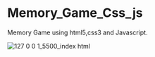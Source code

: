# Memory_Game_Css_js
Memory Game using html5,css3 and Javascript.

![127 0 0 1_5500_index html](https://user-images.githubusercontent.com/75136330/212678035-c9c9748b-0af9-4efb-afd5-d44ef8188347.png)
